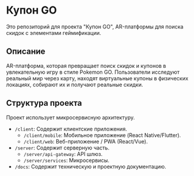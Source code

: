 # Купон GO

Это репозиторий для проекта "Купон GO", AR-платформы для поиска скидок с элементами геймификации.

## Описание

AR-платформа, которая превращает поиск скидок и купонов в увлекательную игру в стиле Pokemon GO. Пользователи исследуют реальный мир через карту, находят виртуальные купоны в физических локациях, собирают их и получают реальные скидки.

## Структура проекта

Проект использует микросервисную архитектуру.

- `/client`: Содержит клиентские приложения.
  - `/client/mobile`: Мобильное приложение (React Native/Flutter).
  - `/client/web`: Веб-приложение / PWA (React/Vue).
- `/server`: Содержит серверную часть.
  - `/server/api-gateway`: API шлюз.
  - `/server/services`: Микросервисы.
- `/docs`: Содержит техническую и проектную документацию.
